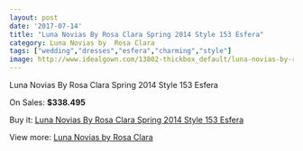 ```yaml
---
layout: post
date: '2017-07-14'
title: "Luna Novias By Rosa Clara Spring 2014 Style 153 Esfera"
category: Luna Novias by  Rosa Clara
tags: ["wedding","dresses","esfera","charming","style"]
image: http://www.idealgown.com/13802-thickbox_default/luna-novias-by-rosa-clara-spring-2014-style-153-esfera.jpg
---
```

Luna Novias By Rosa Clara Spring 2014 Style 153 Esfera

On Sales: **$338.495**
<a href="https://www.idealgown.com/en/luna-novias-by-rosa-clara/5554-luna-novias-by-rosa-clara-spring-2014-style-153-esfera.html"><amp-img layout="responsive" width="600" height="600" src="//www.idealgown.com/13802-thickbox_default/luna-novias-by-rosa-clara-spring-2014-style-153-esfera.jpg" alt="Luna Novias By Rosa Clara Spring 2014 Style 153 Esfera 0" /></a>
<a href="https://www.idealgown.com/en/luna-novias-by-rosa-clara/5554-luna-novias-by-rosa-clara-spring-2014-style-153-esfera.html"><amp-img layout="responsive" width="600" height="600" src="//www.idealgown.com/13803-thickbox_default/luna-novias-by-rosa-clara-spring-2014-style-153-esfera.jpg" alt="Luna Novias By Rosa Clara Spring 2014 Style 153 Esfera 1" /></a>

Buy it: [Luna Novias By Rosa Clara Spring 2014 Style 153 Esfera](https://www.idealgown.com/en/luna-novias-by-rosa-clara/5554-luna-novias-by-rosa-clara-spring-2014-style-153-esfera.html "Luna Novias By Rosa Clara Spring 2014 Style 153 Esfera")

View more: [Luna Novias by  Rosa Clara](https://www.idealgown.com/en/81-luna-novias-by--rosa-clara "Luna Novias by  Rosa Clara")